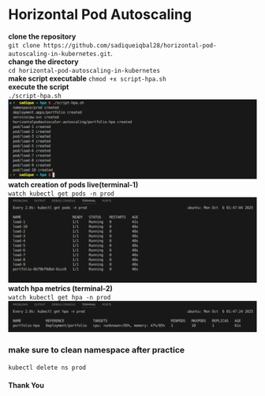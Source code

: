 # Horizontal Pod Autoscaling
**clone the repository**<br/>
`git clone https://github.com/sadiqueiqbal28/horizontal-pod-autoscaling-in-kubernetes.git`.<br/>
**change the directory**<br/>
`cd horizontal-pod-autoscaling-in-kubernetes`<br/>
**make script executable**
`chmod +x script-hpa.sh`<br/>
**execute the script**</br>
`./script-hpa.sh`<br/>
![Screenshot of execution](https://github.com/sadiqueiqbal28/horizontal-pod-autoscaling-in-kubernetes/blob/main/images/one.png)<br/>
**watch creation of pods live(terminal-1)**<br/>
`watch kubectl get pods -n prod`<br/>
![Screenshot of live pods](https://github.com/sadiqueiqbal28/horizontal-pod-autoscaling-in-kubernetes/blob/main/images/two.png)<br/>
**watch hpa metrics (terminal-2)**<br/>
`watch kubectl get hpa -n prod`<br/>
![Screenshot of HPA](https://github.com/sadiqueiqbal28/horizontal-pod-autoscaling-in-kubernetes/blob/main/images/three.png)
### make sure to clean namespace after practice<br/>
`kubectl delete ns prod`<br/>
#### Thank You